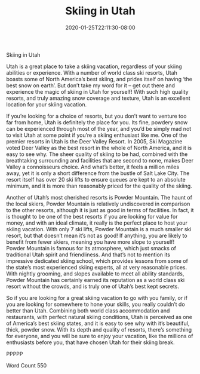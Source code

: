 ﻿---
title: "Skiing in Utah"
date: 2020-01-25T22:11:30-08:00
description: "Text Tips for Web Success"
featured_image: "/images/Text.jpg"
tags: ["Text"]
---

Skiing in Utah

Utah is a great place to take a skiing vacation, regardless of your skiing abilities or experience.  With a number of world class ski resorts, Utah boasts some of North America’s best skiing, and prides itself on having ‘the best snow on earth’.  But don’t take my word for it – get out there and experience the magic of skiing in Utah for yourself!  With such high quality resorts, and truly amazing snow coverage and texture, Utah is an excellent location for your skiing vacation.

If you’re looking for a choice of resorts, but you don’t want to venture too far from home, Utah is definitely the place for you.  Its fine, powdery snow can be experienced through most of the year, and you’d be simply mad not to visit Utah at some point if you’re a skiing enthusiast like me.  One of the premier resorts in Utah is the Deer Valley Resort.  In 2005, Ski Magazine voted Deer Valley as the best resort in the whole of North America, and it is easy to see why.  The sheer quality of skiing to be had, combined with the breathtaking surrounding and facilities that are second to none, makes Deer Valley a connoisseurs choice.  And what’s better, it feels a million miles away, yet it is only a short difference from the bustle of Salt Lake City.  The resort itself has over 20 ski lifts to ensure queues are kept to an absolute minimum, and it is more than reasonably priced for the quality of the skiing.  

Another of Utah’s most cherished resorts is Powder Mountain.  The haunt of the local skiers, Powder Mountain is relatively undiscovered in comparison to the other resorts, although it is just as good in terms of facilities.  In fact, it is thought to be one of the best resorts if you are looking for value for money, and with an ideal climate, it really is the perfect place to host your skiing vacation.  With only 7 ski lifts, Powder Mountain is a much smaller ski resort, but that doesn’t mean it’s not as good!  If anything, you are likely to benefit from fewer skiers, meaning you have more slope to yourself!  Powder Mountain is famous for its atmosphere, which just smacks of traditional Utah spirit and friendliness.  And that’s not to mention its impressive dedicated skiing school, which provides lessons from some of the state’s most experienced skiing experts, all at very reasonable prices. With nightly grooming, and slopes available to meet all ability standards, Powder Mountain has certainly earned its reputation as a world class ski resort without the crowds, and is truly one of Utah’s best kept secrets.

So if you are looking for a great skiing vacation to go with you family, or if you are looking for somewhere to hone your skills, you really couldn’t do better than Utah.  Combining both world class accommodation and restaurants, with perfect natural skiing conditions, Utah is perceived as one of America’s best skiing states, and it is easy to see why with it’s beautiful, thick, powder snow. With its depth and quality of resorts, there’s something for everyone, and you will be sure to enjoy your vacation, like the millions of enthusiasts before you, that have chosen Utah for their skiing break.

PPPPP

Word Count 550



